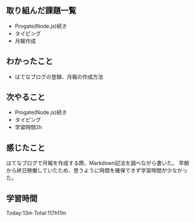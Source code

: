 ## 取り組んだ課題一覧
 - Progate(Node.js)続き
 - タイピング
 - 月報作成
## わかったこと
 - はてなブログの登録、月報の作成方法
## 次やること
 - Progate(Node.js)続き
 - タイピング
 - 学習時間2h
## 感じたこと
はてなブログで月報を作成する際、Markdown記法を調べながら書いた。
早朝から終日稼働していたため、思うように時間を確保できず学習時間が少なかった。  
## 学習時間
Today:13m  Total:117h11m